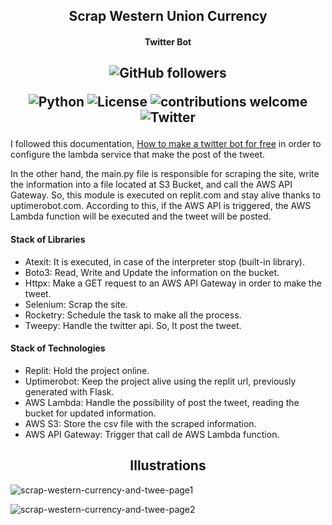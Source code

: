 <h2 align="center">Scrap Western Union Currency</h2>
<h4 align="center">Twitter Bot</h4>
<h2 align="center">
<img alt="GitHub followers" src="https://img.shields.io/github/followers/Alfareiza?label=Follow%20me%20%3A%29&style=social">

![Python](https://img.shields.io/badge/Python-v3.8.3-brightgreen) ![License](https://img.shields.io/badge/license-MIT-blue) ![contributions welcome](https://img.shields.io/badge/contributions-welcome-brightgreen.svg?style=flat) ![Twitter](https://img.shields.io/twitter/url/https/twitter.com/AlfonsoAreizaG.svg?style=social&label=Follow%20%40AlfonsoAreizaG)
</h2>


I followed this documentation, [How to make a twitter bot for free](https://dylancastillo.co/how-to-make-a-twitter-bot-for-free/) in order to configure the lambda service that make the post of the tweet.

In the other hand, the main.py file is responsible for scraping the site, write the information into a file located at S3 Bucket, and call the AWS API Gateway. So, this module is executed on replit.com and stay alive thanks to uptimerobot.com. According to this, if the AWS API is triggered, the AWS Lambda function will be executed and the tweet will be posted.


#### Stack of Libraries
- Atexit: It is executed, in case of the interpreter stop (built-in library).
- Boto3: Read, Write and Update the information on the bucket.
- Httpx: Make a GET request to an AWS API Gateway in order to make the tweet.
- Selenium: Scrap the site.
- Rocketry: Schedule the task to make all the process.
- Tweepy: Handle the twitter api. So, It post the tweet.


#### Stack of Technologies
- Replit: Hold the project online.
- Uptimerobot: Keep the project alive using the replit url, previously generated with Flask.
- AWS Lambda: Handle the possibility of post the tweet, reading the bucket for updated information.
- AWS S3: Store the csv file with the scraped information.
- AWS API Gateway: Trigger that call de AWS Lambda function.

<h2 align="center">Illustrations</h4>

![scrap-western-currency-and-twee-page1](https://user-images.githubusercontent.com/63620799/230179700-b76388bb-7aae-40a4-b36f-6f636bb4ea1e.png)

![scrap-western-currency-and-twee-page2](https://user-images.githubusercontent.com/63620799/230179724-4691bc14-2ef7-462a-be15-6f37aaa5507b.png)

